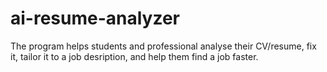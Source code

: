 # ai-resume-analyzer

The program helps students and professional analyse their CV/resume, fix it, tailor it to a job desription, and help them find a job faster.
